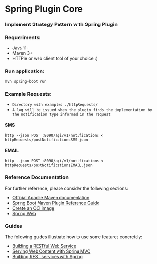 # Spring Plugin Core

### Implement Strategy Pattern with Spring Plugin

### Requeriments:
- Java 11+
- Maven 3+
- HTTPie or web client tool of your choice :)

### Run application:
```shell
mvn spring-boot:run
```

### Example Requests:
- `Directory with examples ./httpRequests/`
- `A log will be issued when the plugin finds the implementation by the notification type informed in the request`
#### SMS
```shell
http --json POST :8090/api/v1/notifications < httpRequests/postNotificationsSMS.json
```

#### EMAIL
```shell
http --json POST :8090/api/v1/notifications < httpRequests/postNotificationsEMAIL.json
```

### Reference Documentation

For further reference, please consider the following sections:

* [Official Apache Maven documentation](https://maven.apache.org/guides/index.html)
* [Spring Boot Maven Plugin Reference Guide](https://docs.spring.io/spring-boot/docs/2.7.5/maven-plugin/reference/html/)
* [Create an OCI image](https://docs.spring.io/spring-boot/docs/2.7.5/maven-plugin/reference/html/#build-image)
* [Spring Web](https://docs.spring.io/spring-boot/docs/2.7.5/reference/htmlsingle/#web)

### Guides

The following guides illustrate how to use some features concretely:

* [Building a RESTful Web Service](https://spring.io/guides/gs/rest-service/)
* [Serving Web Content with Spring MVC](https://spring.io/guides/gs/serving-web-content/)
* [Building REST services with Spring](https://spring.io/guides/tutorials/rest/)

